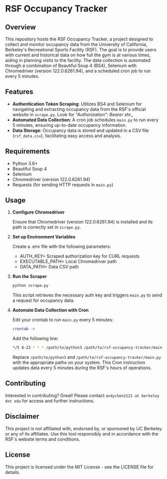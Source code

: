 
# RSF Occupancy Tracker

## Overview

This repository hosts the RSF Occupancy Tracker, a project designed to collect and monitor occupancy data from the University of California, Berkeley's Recreational Sports Facility (RSF). The goal is to provide users with current and historical data on how full the gym is at various times, aiding in planning visits to the facility. The data collection is automated through a combination of Beautiful Soup 4 (BS4), Selenium with Chromedriver (version 122.0.6261.94), and a scheduled cron job to run every 5 minutes.

## Features

- **Authentication Token Scraping**: Utilizes BS4 and Selenium for navigating and extracting occupancy data from the RSF's official website in `scrape.py`. Look for _"Authorization": Bearer shr__
- **Automated Data Collection**: A cron job schedules `main.py` to run every 5 minutes, ensuring up-to-date occupancy information.
- **Data Storage**: Occupancy data is stored and updated in a CSV file (`rsf_data.csv`), facilitating easy access and analysis.

## Requirements

- Python 3.6+
- Beautiful Soup 4
- Selenium
- Chromedriver (version 122.0.6261.94)
- Requests (for sending HTTP requests in `main.py`)

## Usage

1. **Configure Chromedriver**

   Ensure that Chromedriver (version 122.0.6261.94) is installed and its path is correctly set in `scrape.py`.

2. **Set up Environment Variables**

   Create a .env file with the following parameters:
   - AUTH_KEY= Scraped authorization key for CURL requests
   - EXECUTABLE_PATH= Local Chromedriver path
   - DATA_PATH= Data CSV path

4. **Run the Scraper**

   ```bash
   python scrape.py
   ```

   This script retrieves the necessary auth key and triggers `main.py` to send a request for occupancy data.

5. **Automate Data Collection with Cron**

   Edit your crontab to run `main.py` every 5 minutes:

   ```bash
   crontab -e
   ```

   Add the following line:

   ```bash
   */5 8-23 * * * /path/to/python3 /path/to/rsf-occupancy-tracker/main.py
   ```

   Replace `/path/to/python3` and `/path/to/rsf-occupancy-tracker/main.py` with the appropriate paths on your system. This Cron instruction updates data every 5 minutes during the RSF's hours of operations.

## Contributing

Interested in contributing? Great! Please contact `andychen2121 at berkeley dot edu` for access and further instructions.

## Disclaimer

This project is not affiliated with, endorsed by, or sponsored by UC Berkeley or any of its affiliates. Use this tool responsibly and in accordance with the RSF's website terms and conditions.

## License

This project is licensed under the MIT License - see the LICENSE file for details.
